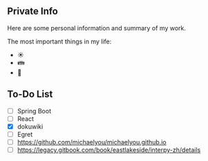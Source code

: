 ## Private Info
Here are some personal information and summary of my work.

The most important things in my life:
* :sunny:
* :family:
* :money_with_wings:

## To-Do List
* [ ] Spring Boot
* [ ] React
* [x] dokuwiki 
* [ ] Egret
* [ ] https://github.com/michaelyou/michaelyou.github.io
* [ ] https://legacy.gitbook.com/book/eastlakeside/interpy-zh/details
